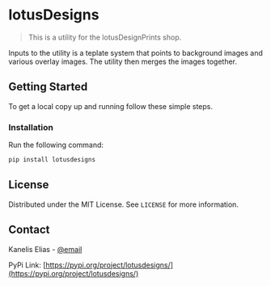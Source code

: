 # lotusDesigns

> This is a utility for the lotusDesignPrints shop.

Inputs to the utility is a teplate system that points to background images and various overlay images.
The utility then merges the images together.


## Getting Started

To get a local copy up and running follow these simple steps.


### Installation

Run the following command:

```sh
pip install lotusdesigns
```


## License

Distributed under the MIT License. See `LICENSE` for more information.


## Contact

Kanelis Elias - [@email](mailto:e,kanelis@voidbuffer.com)

PyPi Link: [https://pypi.org/project/lotusdesigns/](https://pypi.org/project/lotusdesigns/)
